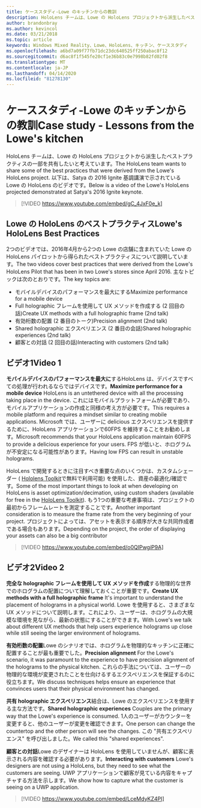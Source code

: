 ```yaml
---
title: ケーススタディ-Lowe のキッチンからの教訓
description: HoloLens チームは、Lowe の HoloLens プロジェクトから派生したベストプラクティスの一部を共有したいと考えています。
author: brandonbray
ms.author: kevincol
ms.date: 03/21/2018
ms.topic: article
keywords: Windows Mixed Reality、Lowe、HoloLens、キッチン、ケーススタディ
ms.openlocfilehash: a6bd7a09f77fb71dc23dc640525ff250abac8f12
ms.sourcegitcommit: d6ac8f1f545fe20cf1e36b83c0e7998b82fd02f8
ms.translationtype: MT
ms.contentlocale: ja-JP
ms.lasthandoff: 04/14/2020
ms.locfileid: "81278130"
---
```

# <a name="case-study---lessons-from-the-lowes-kitchen"></a><span data-ttu-id="99c52-104">ケーススタディ-Lowe のキッチンからの教訓</span><span class="sxs-lookup"><span data-stu-id="99c52-104">Case study - Lessons from the Lowe's kitchen</span></span>

<span data-ttu-id="99c52-105">HoloLens チームは、Lowe の HoloLens プロジェクトから派生したベストプラクティスの一部を共有したいと考えています。</span><span class="sxs-lookup"><span data-stu-id="99c52-105">The HoloLens team wants to share some of the best practices that were derived from the Lowe's HoloLens project.</span></span> <span data-ttu-id="99c52-106">以下は、Satya の 2016 Ignite 基調講演で示されている Lowe の HoloLens のビデオです。</span><span class="sxs-lookup"><span data-stu-id="99c52-106">Below is a video of the Lowe's HoloLens projected demonstrated at Satya's 2016 Ignite keynote.</span></span>
<br>
>[!VIDEO https://www.youtube.com/embed/gC_4JxF0e_k]

## <a name="lowes-hololens-best-practices"></a><span data-ttu-id="99c52-107">Lowe の HoloLens のベストプラクティス</span><span class="sxs-lookup"><span data-stu-id="99c52-107">Lowe's HoloLens Best Practices</span></span>

<span data-ttu-id="99c52-108">2つのビデオでは、2016年4月から2つの Lowe の店舗に含まれていた Lowe の HoloLens パイロットから得られたベストプラクティスについて説明しています。</span><span class="sxs-lookup"><span data-stu-id="99c52-108">The two videos cover best practices that were derived from the Lowe's HoloLens Pilot that has been in two Lowe's stores since April 2016.</span></span> <span data-ttu-id="99c52-109">主なトピックは次のとおりです。</span><span class="sxs-lookup"><span data-stu-id="99c52-109">The key topics are:</span></span>
* <span data-ttu-id="99c52-110">モバイルデバイスのパフォーマンスを最大にする</span><span class="sxs-lookup"><span data-stu-id="99c52-110">Maximize performance for a mobile device</span></span>
* <span data-ttu-id="99c52-111">Full holographic フレームを使用して UX メソッドを作成する (2 回目の話)</span><span class="sxs-lookup"><span data-stu-id="99c52-111">Create UX methods with a full holographic frame (2nd talk)</span></span>
* <span data-ttu-id="99c52-112">有効桁数の配置 (2 番目のトーク)</span><span class="sxs-lookup"><span data-stu-id="99c52-112">Precision alignment (2nd talk)</span></span>
* <span data-ttu-id="99c52-113">Shared holographic エクスペリエンス (2 番目の会話)</span><span class="sxs-lookup"><span data-stu-id="99c52-113">Shared holographic experiences (2nd talk)</span></span>
* <span data-ttu-id="99c52-114">顧客との対話 (2 回目の話)</span><span class="sxs-lookup"><span data-stu-id="99c52-114">Interacting with customers (2nd talk)</span></span>

## <a name="video-1"></a><span data-ttu-id="99c52-115">ビデオ1</span><span class="sxs-lookup"><span data-stu-id="99c52-115">Video 1</span></span>

<span data-ttu-id="99c52-116">**モバイルデバイスのパフォーマンスを最大に**するHoloLens は、デバイスですべての処理が行われるならではデバイスです。</span><span class="sxs-lookup"><span data-stu-id="99c52-116">**Maximize performance for a mobile device** HoloLens is an untethered device with all the processing taking place in the device.</span></span> <span data-ttu-id="99c52-117">これにはモバイルプラットフォームが必要であり、モバイルアプリケーションの作成と同様の考え方が必要です。</span><span class="sxs-lookup"><span data-stu-id="99c52-117">This requires a mobile platform and requires a mindset similar to creating mobile applications.</span></span> <span data-ttu-id="99c52-118">Microsoft では、ユーザーに delicious エクスペリエンスを提供するために、HoloLens アプリケーションで60FPS を維持することをお勧めします。</span><span class="sxs-lookup"><span data-stu-id="99c52-118">Microsoft recommends that your HoloLens application maintain 60FPS to provide a delicious experience for your users.</span></span> <span data-ttu-id="99c52-119">FPS が低いと、ホログラムが不安定になる可能性があります。</span><span class="sxs-lookup"><span data-stu-id="99c52-119">Having low FPS can result in unstable holograms.</span></span>

<span data-ttu-id="99c52-120">HoloLens で開発するときに注目すべき重要な点のいくつかは、カスタムシェーダー ( [Hololens Toolkit](https://github.com/Microsoft/HoloToolkit-Unity)で無料で利用可能) を使用した、資産の最適化/確認です。</span><span class="sxs-lookup"><span data-stu-id="99c52-120">Some of the most important things to look at when developing on HoloLens is asset optimization/decimation, using custom shaders (available for free in the [HoloLens Toolkit](https://github.com/Microsoft/HoloToolkit-Unity)).</span></span> <span data-ttu-id="99c52-121">もう1つの重要な考慮事項は、プロジェクトの最初からフレームレートを測定することです。</span><span class="sxs-lookup"><span data-stu-id="99c52-121">Another important consideration is to measure the frame rate from the very beginning of your project.</span></span> <span data-ttu-id="99c52-122">プロジェクトによっては、アセットを表示する順序が大きな共同作成者である場合もあります。</span><span class="sxs-lookup"><span data-stu-id="99c52-122">Depending on the project, the order of displaying your assets can also be a big contributor</span></span>
<br>
>[!VIDEO https://www.youtube.com/embed/o0QIPwgiP9A]

## <a name="video-2"></a><span data-ttu-id="99c52-123">ビデオ2</span><span class="sxs-lookup"><span data-stu-id="99c52-123">Video 2</span></span>

<span data-ttu-id="99c52-124">**完全な holographic フレームを使用して UX メソッドを作成**する物理的な世界でのホログラムの配置について理解しておくことが重要です。</span><span class="sxs-lookup"><span data-stu-id="99c52-124">**Create UX methods with a full holographic frame** It's important to understand the placement of holograms in a physical world.</span></span> <span data-ttu-id="99c52-125">Lowe を使用すると、さまざまな UX メソッドについて説明します。これにより、ユーザーは、ホログラムの大規模な環境を見ながら、最新の状態にすることができます。</span><span class="sxs-lookup"><span data-stu-id="99c52-125">With Lowe's we talk about different UX methods that help users experience holograms up close while still seeing the larger environment of holograms.</span></span>

<span data-ttu-id="99c52-126">**有効桁数の配置**Lowe のシナリオでは、ホログラムを物理的なキッチンに正確に配置することが最も重要でした。</span><span class="sxs-lookup"><span data-stu-id="99c52-126">**Precision alignment** For the Lowe's scenario, it was paramount to the experience to have precision alignment of the holograms to the physical kitchen.</span></span> <span data-ttu-id="99c52-127">これらの手法については、ユーザーの物理的な環境が変更されたことを仕向けるするエクスペリエンスを保証するのに役立ちます。</span><span class="sxs-lookup"><span data-stu-id="99c52-127">We discuss techniques helps ensure an experience that convinces users that their physical environment has changed.</span></span>

<span data-ttu-id="99c52-128">**共有 holographic エクスペリエンス**結合は、Lowe のエクスペリエンスを使用する主な方法です。</span><span class="sxs-lookup"><span data-stu-id="99c52-128">**Shared holographic experiences** Couples are the primary way that the Lowe's experience is consumed.</span></span> <span data-ttu-id="99c52-129">1人のユーザーがカウンターを変更すると、他のユーザーが変更を確認できます。</span><span class="sxs-lookup"><span data-stu-id="99c52-129">One person can change the countertop and the other person will see the changes.</span></span> <span data-ttu-id="99c52-130">この "共有エクスペリエンス" を呼び出しました。</span><span class="sxs-lookup"><span data-stu-id="99c52-130">We called this "shared experiences".</span></span>

<span data-ttu-id="99c52-131">**顧客との対話**Lowe のデザイナーは HoloLens を使用していませんが、顧客に表示される内容を確認する必要があります。</span><span class="sxs-lookup"><span data-stu-id="99c52-131">**Interacting with customers** Lowe's designers are not using a HoloLens, but they need to see what the customers are seeing.</span></span> <span data-ttu-id="99c52-132">UWP アプリケーションで顧客が見ている内容をキャプチャする方法を示します。</span><span class="sxs-lookup"><span data-stu-id="99c52-132">We show how to capture what the customer is seeing on a UWP application.</span></span>
<br>
>[!VIDEO https://www.youtube.com/embed/LceMdyKZ4PI]
